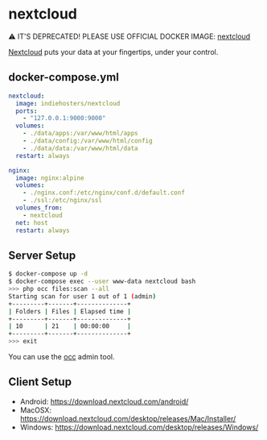 nextcloud
=========

:warning: IT'S DEPRECATED! PLEASE USE OFFICIAL DOCKER IMAGE: [nextcloud](https://hub.docker.com/_/nextcloud/)

[Nextcloud][1] puts your data at your fingertips, under your control.

## docker-compose.yml

```yaml
nextcloud:
  image: indiehosters/nextcloud
  ports:
    - "127.0.0.1:9000:9000"
  volumes:
    - ./data/apps:/var/www/html/apps
    - ./data/config:/var/www/html/config
    - ./data/data:/var/www/html/data
  restart: always

nginx:
  image: nginx:alpine
  volumes:
    - ./nginx.conf:/etc/nginx/conf.d/default.conf
    - ./ssl:/etc/nginx/ssl
  volumes_from:
    - nextcloud
  net: host
  restart: always
```

## Server Setup

```bash
$ docker-compose up -d
$ docker-compose exec --user www-data nextcloud bash
>>> php occ files:scan --all
Starting scan for user 1 out of 1 (admin)
+---------+-------+--------------+
| Folders | Files | Elapsed time |
+---------+-------+--------------+
| 10      | 21    | 00:00:00     |
+---------+-------+--------------+
>>> exit
```

You can use the [occ][2] admin tool.

## Client Setup

- Android: <https://download.nextcloud.com/android/>
- MacOSX: <https://download.nextcloud.com/desktop/releases/Mac/Installer/>
- Windows: <https://download.nextcloud.com/desktop/releases/Windows/>

[1]: https://nextcloud.com/
[2]: https://docs.nextcloud.com/server/9/admin_manual/configuration_server/occ_command.html
